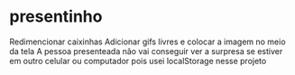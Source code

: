 # presentinho
Redimencionar caixinhas
Adicionar gifs livres e colocar a imagem no meio da tela
A pessoa presenteada não vai conseguir ver a surpresa se estiver em outro celular ou computador pois usei localStorage nesse projeto
